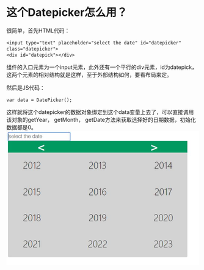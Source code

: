 # 这个Datepicker怎么用？

很简单，首先HTML代码：
```
<input type="text" placeholder="select the date" id="datepicker" class="datepicker">
<div id="datepick"></div>
```
组件的入口元素为一个input元素，此外还有一个平行的div元素，id为datepick，这两个元素的相对结构就是这样，至于外部结构如何，要看布局来定。

然后是JS代码：
```
var data = DatePicker();
```
这样就将这个datepicker的数据对象绑定到这个data变量上去了，可以直接调用该对象的getYear， getMonth， getDate方法来获取选择好的日期数据，初始化数据都是0。
![主界面](f.JPG)
